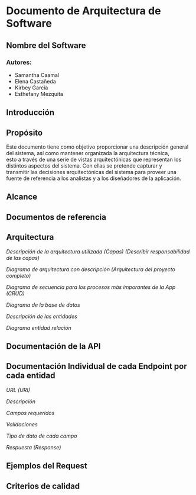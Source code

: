 # Documento de Arquitectura de Software #

## Nombre del Software ##

### Autores: ###
*   Samantha Caamal
*   Elena Castañeda
*   Kirbey García
*   Esthefany Mezquita

## Introducción ##

## Propósito ##

Este documento tiene como objetivo proporcionar una descripción general del sistema, así como mantener organizada la arquitectura técnica,   
esto a través de una serie de vistas arquitectónicas que representan los distintos aspectos del sistema. Con ellas se pretende capturar y   
transmitir las decisiones arquitectónicas del sistema para proveer una fuente de referencia a los analistas y a los diseñadores de la aplicación.

## Alcance ##

## Documentos de referencia ##

## Arquitectura ##

*Descripción de la arquitectura utilizada (Capas) (Describir responsabilidad de las capas)*

*Diagrama de arquitectura con descripción (Arquitectura del proyecto completo)*

*Diagrama de secuencia para los procesos más imporantes de la App (CRUD)*

*Diagrama de la base de datos*

*Descripción de las entidades*

*Diagrama entidad relación*

## Documentación de la API ##

## Documentación Individual de cada Endpoint por cada entidad ##

*URL (URI)*

*Descripción*

*Campos requeridos*

*Validaciones*

*Tipo de dato de cada campo*

*Respuesta (Response)*

## Ejemplos del Request ##

## Criterios de calidad ##
